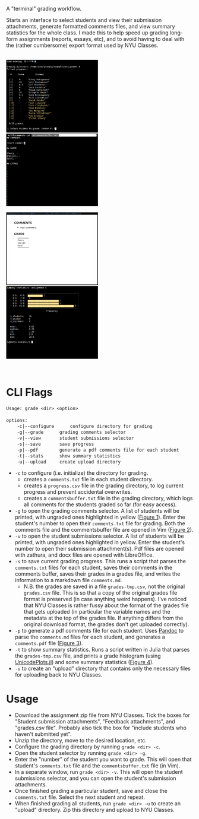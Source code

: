 A "terminal" grading workflow. 

Starts an interface to select students and view their submission attachments, generate formatted comments files, and view summary statistics for the whole class. I made this to help speed up grading long-form assignments (reports, essays, etc), and to avoid having to deal with the (rather cumbersome) export format used by NYU Classes.  

<p float="left">
<br>
<img src="./media/student-selector.png" width="49%" />&nbsp;&nbsp; 
<img src="./media/comments-txt.png" width="49%" />
</p>

<p float="left">
<img src="./media/comments-pdf.png" width="49%" />&nbsp;&nbsp;  
<img src="./media/stats.png" width="49%" />
<br>
</p>

<br>

# CLI Flags

```
Usage: grade <dir> <option>

options:
	-c|--configure		configure directory for grading
	-g|--grade		grading comments selector
	-v|--view		student submissions selector
	-s|--save		save progress
	-p|--pdf		generate a pdf comments file for each student
	-t|--stats		show summary statistics
	-u|--upload		create upload directory
```

- `-c` to configure (i.e. initialize) the directory for grading. 
	+ creates a `comments.txt` file in each student directory.
	+ creates a `progress.csv` file in the grading directory, to log current progress and prevent accidental overwrites. 
	+ creates a `commentsbuffer.txt` file in the grading directory, which logs all comments for the students graded so far (for easy access).  
- `-g` to open the grading comments selector. A list of students will be 
  printed, with ungraded ones highlighted in yellow ([Figure 1](https://github.com/knbe/grading/blob/main/media/student-selector.png)). 
  Enter the student's number to open their `comments.txt` file for grading. Both 
  the comments file and the commentsbuffer file are opened in Vim ([Figure 2](https://github.com/knbe/grading/blob/main/media/comments-txt.png)). 
- `-v` to open the student submissions selector. A list of students will be printed, with ungraded ones highlighted in yellow. Enter the student's number to open their submission attachment(s). Pdf files are opened with zathura, and docx files are opened with LibreOffice. 
- `-s` to save current grading progress. This runs a script that parses the `comments.txt` files for each student, saves their comments in the comments buffer, saves their grades in a grades file, and writes the information to a markdown file `comments.md`. 
	+ N.B. the grades are saved in a file `grades-tmp.csv`, not the original `grades.csv` file. This is so that a copy of the original grades file format is preserved (in case anything weird happens). I've noticed that NYU Classes is rather fussy about the format of the grades file that gets uploaded (in particular the variable names and the metadata at the top of the grades file. If anything differs from the original download format, the grades don't get uploaded correctly).  
- `-p` to generate a pdf comments file for each student. Uses 
  [Pandoc](https://pandoc.org/) to parse the `comments.md` files for each 
  student, and generates a `comments.pdf` file ([Figure 3](https://github.com/knbe/grading/blob/main/media/comments-pdf.png)). 
- `-t` to show summary statistics. Runs a script written in Julia that parses 
  the `grades-tmp.csv` file, and prints a grade histogram (using 
  [UnicodePlots.jl](https://github.com/Evizero/UnicodePlots.jl)) and some summary statistics ([Figure 4](https://github.com/knbe/grading/blob/main/media/stats.png)). 
- `-u` to create an "upload" directory that contains only the necessary files for uploading back to NYU Classes. 

# Usage

- Download the assignment zip file from NYU Classes. Tick the boxes for "Student submission attachments", "Feedback attachments", and "grades.csv file". Probably also tick the box for "include students who haven't submitted yet". 
- Unzip the directory, move to the desired location, etc. 
- Configure the grading directory by running `grade <dir> -c`. 
- Open the student selector by running `grade <dir> -g`. 
- Enter the "number" of the student you want to grade. This will open that student's `comments.txt` file and the `commentsbuffer.txt` file (in Vim). 
- In a separate window, run `grade <dir> -v`. This will open the student submissions selector, and you can open the student's submission attachments. 
- Once finished grading a particular student, save and close the `comments.txt` file. Select the next student and repeat. 
- When finished grading all students, run `grade <dir> -u` to create an "upload" directory. Zip this directory and upload to NYU Classes. 
